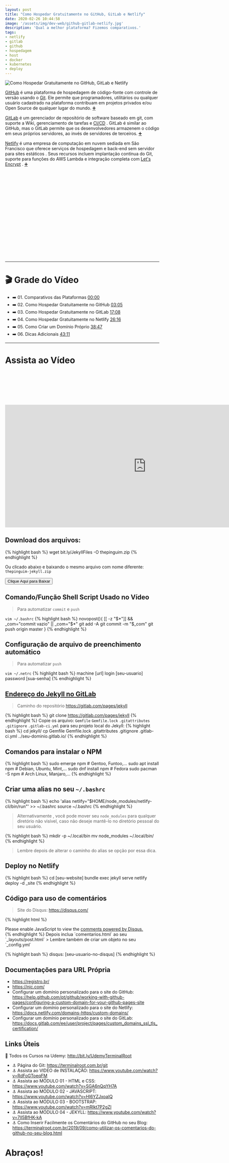 ```yaml
---
layout: post
title: "Como Hospedar Gratuitamente no GitHub, GitLab e Netlify"
date: 2020-02-26 10:44:58
image: '/assets/img/dev-web/github-gitlab-netlify.jpg'
description: 'Qual a melhor plataforma? Fizemos comparativos.'
tags:
- netlify
- gitlab
- github
- hospedagem
- host
- docker
- kubernetes
- deploy
---
```


![Como Hospedar Gratuitamente no GitHub, GitLab e Netlify](/assets/img/dev-web/github-gitlab-netlify.jpg)

[GitHub](https://github.com/) é uma plataforma de hospedagem de código-fonte com controle de versão usando o [Git](https://terminalroot.com.br/git). Ele permite que programadores, utilitários ou qualquer usuário cadastrado na plataforma contribuam em projetos privados e/ou Open Source de qualquer lugar do mundo. [➕](https://pt.wikipedia.org/wiki/GitHub)

[GitLab](https://gitlab.com/) é um gerenciador de repositório de software baseado em git, com suporte a Wiki, gerenciamento de tarefas e [CI/CD](https://docs.gitlab.com/ee/ci/) . GitLab é similar ao GitHub, mas o GitLab permite que os desenvolvedores armazenem o código em seus próprios servidores, ao invés de servidores de terceiros. [➕](https://pt.wikipedia.org/wiki/GitLab)

[Netlify](https://www.netlify.com/) é uma empresa de computação em nuvem sediada em São Francisco que oferece serviços de hospedagem e back-end sem servidor para sites estáticos . Seus recursos incluem implantação contínua do Git, suporte para funções do AWS Lambda e integração completa com  [Let's Encrypt](https://letsencrypt.org/) . [➕](https://en.wikipedia.org/wiki/Netlify)

<!-- QUADRADO -->
<script async src="//pagead2.googlesyndication.com/pagead/js/adsbygoogle.js"></script>
<ins class="adsbygoogle"
style="display:inline-block;width:336px;height:280px"
data-ad-client="ca-pub-2838251107855362"
data-ad-slot="5351066970"></ins>
<script>
(adsbygoogle = window.adsbygoogle || []).push({});
</script>

---

# 🎬 Grade do Vídeo
- ➡️ 01. Comparativos das Plataformas [00:00]()
- ➡️ 02. Como Hospedar Gratuitamente no GitHub [03:05]()
- ➡️ 03. Como Hospedar Gratuitamente no GitLab [17:08]()
- ➡️ 04. Como Hospedar Gratuitamente no Netlify [26:16]()
- ➡️ 05. Como Criar um Domínio Próprio [38:47]()
- ➡️ 06. Dicas Adicionais [43:11]()

---

# Assista ao Vídeo

<!-- MINI ANÚNCIO -->
<script async src="//pagead2.googlesyndication.com/pagead/js/adsbygoogle.js"></script>
<!-- Games Root -->
<ins class="adsbygoogle"
style="display:inline-block;width:730px;height:95px"
data-ad-client="ca-pub-2838251107855362"
data-ad-slot="5351066970"></ins>
<script>
(adsbygoogle = window.adsbygoogle || []).push({});
</script>

<iframe width="920" height="400" src="https://www.youtube.com/embed/ahkpilbOtpE" frameborder="0" allow="accelerometer; autoplay; encrypted-media; gyroscope; picture-in-picture" allowfullscreen></iframe>

## Download dos arquivos:
{% highlight bash %}
wget bit.ly/JekyllFiles -O thepinguim.zip
{% endhighlight %}

Ou clicado abaixo e baixando o mesmo arquivo com nome diferente: `thepinguim-jekyll.zip`

<a href="https://terminalroot.com.br/downs/thepinguim-jekyll.zip">
    <button class="btn btn-danger">Clique Aqui para Baixar</button>
</a>

## Comando/Função Shell Script Usado no Vídeo
> Para automatizar `commit` e `push`

`vim ~/.bashrc`
{% highlight bash %}
novopost(){
    [[ -z "$*"]] && _com="commit vazio" || _com="$*"
    git add -A
    git commit -m "$_com"
    git push origin master
}
{% endhighlight %}

## Configuração de arquivo de preenchimento automático
> Para automatizar `push`

`vim ~/.netrc`
{% highlight bash %}
machine [url] login [seu-usuario] password [sua-senha]
{% endhighlight %}

## [Endereço do Jekyll no GitLab](https://pages.gitlab.io/jekyll/)
> Caminho do repositório <https://gitlab.com/pages/jekyll>

{% highlight bash %}
git clone https://gitlab.com/pages/jekyll
{% endhighlight %}
Copie os arquivo: `Gemfile` `Gemfile.lock` `.gitattributes` `.gitignore` `.gitlab-ci.yml` para seu projeto local do Jekyll:
{% highlight bash %}
cd jekyll/
cp Gemfile Gemfile.lock .gitattributes .gitignore .gitlab-ci.yml ../seu-dominio.gitlab.io/
{% endhighlight %}

## Comandos para instalar o NPM
{% highlight bash %}
sudo emerge npm # Gentoo, Funtoo,...
sudo apt install npm # Debian, Ubuntu, Mint,...
sudo dnf install npm # Fedora
sudo pacman -S npm # Arch Linux, Manjaro,...
{% endhighlight %}

## Criar uma alias no seu `~/.bashrc`
{% highlight bash %}
echo 'alias netlify="$HOME/node_modules/netlify-cli/bin/run"' >> ~/.bashrc
source ~/.bashrc
{% endhighlight %}
> Alternativamente , você pode mover seu `node_modules` para qualquer diretório não visível, caso não deseje mantê-lo no diretório pessoal do seu usuário.

{% highlight bash %}
mkdir -p ~/.local/bin
mv node_modules ~/.local/bin/
{% endhighlight %}
> Lembre depois de alterar o caminho do alias se opção por essa dica.

## Deploy no Netlify
{% highlight bash %}
cd [seu-website]
bundle exec jekyll serve
netlify deploy -d _site
{% endhighlight %}

## Código para uso de comentários
> Site do Disqus: <https://disqus.com/>

<!-- RETANGULO LARGO 2 -->
<script async src="//pagead2.googlesyndication.com/pagead/js/adsbygoogle.js"></script>
<ins class="adsbygoogle"
style="display:block; text-align:center;"
data-ad-layout="in-article"
data-ad-format="fluid"
data-ad-client="ca-pub-2838251107855362"
data-ad-slot="8549252987"></ins>
<script>
(adsbygoogle = window.adsbygoogle || []).push({});
</script>

{% highlight html %}
<div id="comments" class="mt-5">
    <div id="disqus_thread">
    </div>
    <script type="text/javascript">
        var disqus_shortname = '{{site.disqus}}';
        var disqus_developer = 0;
        (function() {
            var dsq = document.createElement('script'); dsq.type = 'text/javascript'; dsq.async = true;
            dsq.src = window.location.protocol + '//' + disqus_shortname + '.disqus.com/embed.js';
            (document.getElementsByTagName('head')[0] || document.getElementsByTagName('body')[0]).appendChild(dsq);
        })();
    </script>
    <noscript>
    Please enable JavaScript to view the <a href="http://disqus.com/?ref_noscript">comments powered by Disqus.</a>
    </noscript>
</div>
{% endhighlight %}
Depois inclua `comentarios.html` ao seu `_layouts/post.html`
> Lembre também de criar um objeto no seu `_config.yml`

{% highlight bash %}
disqus: [seu-usuario-no-disqus]
{% endhighlight %}

## Documentações para URL Própria
- <https://registro.br/>
- <https://nic.com/>
- Configurar um domínio personalizado para o site do GitHub: <https://help.github.com/pt/github/working-with-github-pages/configuring-a-custom-domain-for-your-github-pages-site>
- Configurar um domínio personalizado para o site do Netlify: <https://docs.netlify.com/domains-https/custom-domains/>
- Configurar um domínio personalizado para o site do GitLab: <https://docs.gitlab.com/ee/user/project/pages/custom_domains_ssl_tls_certification/>

## Links Úteis
🎁 Todos os Cursos na Udemy: <http://bit.ly/UdemyTerminalRoot>
- ⚓ Página do Git: <https://terminalroot.com.br/git>
- ⚓ Assista ao VIDEO de INSTALAÇÃO: <https://www.youtube.com/watch?v=RdFoGToeqFM>
- ⚓ Assista ao MÓDULO 01 - HTML e CSS: <https://www.youtube.com/watch?v=SGA6nQqYH7A>
- ⚓ Assista ao MÓDULO 02 - JAVASCRIPT: <https://www.youtube.com/watch?v=HI6YZJxoaIQ>
- ⚓ Assista ao MÓDULO 03 - BOOTSTRAP: <https://www.youtube.com/watch?v=mRlkt7P2gZI>
- ⚓ Assista ao MÓDULO 04 - JEKYLL: <https://www.youtube.com/watch?v=7lI5BfHK-kA>
- ⚓ Como Inserir Facilmente os Comentários do GitHub no seu Blog: <https://terminalroot.com.br/2019/09/como-utilizar-os-comentarios-do-github-no-seu-blog.html>

# Abraços!
